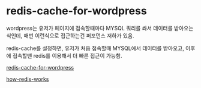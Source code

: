 # redis-cache-for-wordpress

wordpress는 유저가 페이지에 접속할때마다 MYSQL 쿼리를 쏴서 데이터를 받아오는 식인데, 매번 이런식으로 접근하는건 퍼포먼스 저하가 있음.

redis-cache를 설정하면, 유저가 처음 접속할때 MYSQL에서 데이터를 받아오고, 이후에 접속할땐 redis를 이용해서 더 빠른 접근이 가능함.



[redis-cache-for-wordpress](https://scalegrid.io/blog/using-redis-object-cache-to-speed-up-your-wordpress-installation/#:~:text=How%20Does%20Redis%20Caching%20Work,to%20query%20the%20database%20again.)

[how-redis-works](https://www.section.io/engineering-education/how-to-set-up-and-configure-redis-caching-for-wordpress/#how-redis-works)